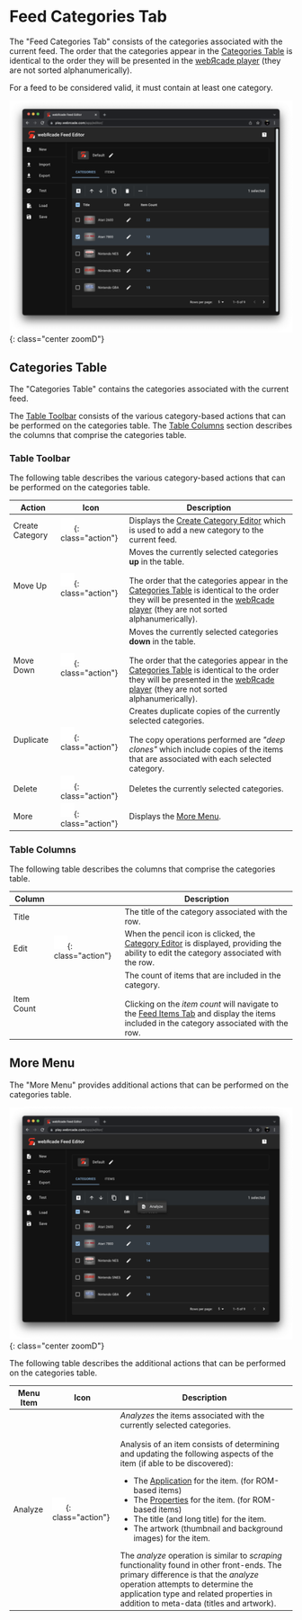 # Feed Categories Tab

The "Feed Categories Tab" consists of the categories associated with the current feed. The order that the categories appear in the [Categories Table](#categories-table) is identical to the order they will be presented in the [webЯcade player](../../userguide/index.md) (they are not sorted alphanumerically).

For a feed to be considered valid, it must contain at least one category.

![](../../assets/images/editor/workspace/categoriestab.png){: class="center zoomD"}

## Categories Table

The "Categories Table" contains the categories associated with the current feed. 

The [Table Toolbar](#table-toolbar) consists of the various category-based actions that can be performed on the categories table. The [Table Columns](#table-columns) section describes the columns that comprise the categories table.

### Table Toolbar

The following table describes the various category-based actions that can be performed on the categories table.

| __Action__ | __Icon__ | __Description__ |
| --- | --- | --- |
| Create Category | ![](../../assets/images/editor/icons/baseline_add_box_white_24dp.png){: class="action"} | Displays the [Create Category Editor](../dialogs/category-dialog.md) which is used to add a new category to the current feed. |
| Move Up | ![](../../assets/images/editor/icons/round_arrow_upward_white_24dp.png){: class="action"} | Moves the currently selected categories **up** in the table.<br><br>The order that the categories appear in the [Categories Table](#categories-table) is identical to the order they will be presented in the [webЯcade player](../../userguide/index.md) (they are not sorted alphanumerically). |
| Move Down | ![](../../assets/images/editor/icons/round_arrow_downward_white_24dp.png){: class="action"} | Moves the currently selected categories **down** in the table.<br><br>The order that the categories appear in the [Categories Table](#categories-table) is identical to the order they will be presented in the [webЯcade player](../../userguide/index.md) (they are not sorted alphanumerically). |
| Duplicate | ![](../../assets/images/editor/icons/round_content_copy_white_24dp.png){: class="action"} | Creates duplicate copies of the currently selected categories.<br><br>The copy operations performed are *"deep clones"* which include copies of the items that are associated with each selected category.  |
| Delete | ![](../../assets/images/editor/icons/round_delete_white_24dp.png){: class="action"} | Deletes the currently selected categories. |
| More | ![](../../assets/images/editor/icons/round_more_horiz_white_24dp.png){: class="action"} | Displays the [More Menu](#more-menu). |

### Table Columns

The following table describes the columns that comprise the categories table.

| __Column__ |  | __Description__ |
| --- | --- | --- |
| Title | | The title of the category associated with the row. |
| Edit | ![](../../assets/images/editor/icons/round_edit_white_24dp.png){: class="action"} | When the pencil icon is clicked, the [Category Editor](../dialogs/category-dialog.md) is displayed, providing the ability to edit the category associated with the row. |
| Item Count | | The count of items that are included in the category.<br><br>Clicking on the *item count* will navigate to the [Feed Items Tab](itemstab.md) and display the items included in the category associated with the row. |

## More Menu

The "More Menu" provides additional actions that can be performed on the categories table.

![](../../assets/images/editor/workspace/categoriesmoremenu.png){: class="center zoomD"}

The following table describes the additional actions that can be performed on the categories table.

| __Menu Item__ | __Icon__ | __Description__ |
| --- | --- | --- |
| Analyze | ![](../../assets/images/editor/icons/round_find_in_page_white_24dp.png){: class="action"} | *Analyzes* the items associated with the currently selected categories.<br><br>Analysis of an item consists of determining and updating the following aspects of the item (if able to be discovered):<br><ul><li>The [Application](../../apps/index.md) for the item. (for ROM-based items)</li><li>The [Properties](../dialogs/item-dialog.md#properties-tab) for the item. (for ROM-based items)</li><li>The title (and long title) for the item.</li><li>The artwork (thumbnail and background images) for the item.</li></ul> The *analyze* operation is similar to *scraping* functionality found in other front-ends. The primary difference is that the *analyze* operation attempts to determine the application type and related properties in addition to meta-data (titles and artwork).|
